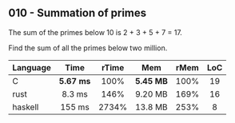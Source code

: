 010 - Summation of primes
-------------------------

The sum of the primes below 10 is 2 + 3 + 5 + 7 = 17.

Find the sum of all the primes below two million.

Language | Time | rTime | Mem | rMem | LoC
--- | :---: | :---: | :---: | :---: | :---:
C | **5.67 ms** | 100% | **5.45 MB** | 100% | 19
rust | 8.3 ms | 146% | 9.20 MB | 169% | 16
haskell | 155 ms | 2734% | 13.8 MB | 253% | 8
